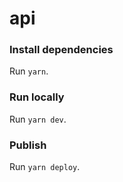 # api

### Install dependencies
Run `yarn`.

### Run locally
Run `yarn dev`.

### Publish

Run `yarn deploy`.

